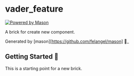 # vader_feature

[![Powered by Mason](https://img.shields.io/endpoint?url=https%3A%2F%2Ftinyurl.com%2Fmason-badge)](https://github.com/felangel/mason)

A brick for create new component.

Generated by [mason][https://github.com/felangel/mason] 🧱_

## Getting Started 🚀

This is a starting point for a new brick.


